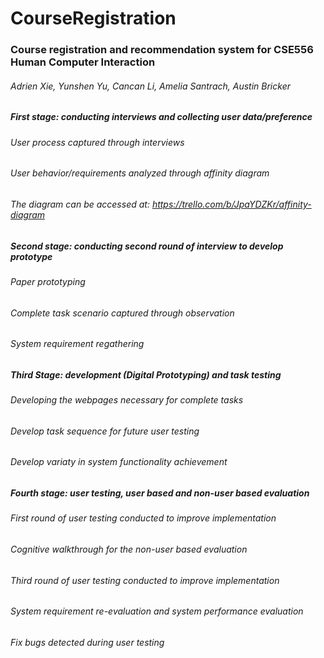 # CourseRegistration
### Course registration and recommendation system for CSE556 Human Computer Interaction
###### Adrien Xie, Yunshen Yu, Cancan Li, Amelia Santrach, Austin Bricker
##### First stage: conducting interviews and collecting user data/preference
###### User process captured through interviews
###### User behavior/requirements analyzed through affinity diagram
###### The diagram can be accessed at: https://trello.com/b/JpaYDZKr/affinity-diagram

##### Second stage: conducting second round of interview to develop prototype
###### Paper prototyping
###### Complete task scenario captured through observation
###### System requirement regathering

##### Third Stage: development (Digital Prototyping) and task testing
###### Developing the webpages necessary for complete tasks
###### Develop task sequence for future user testing
###### Develop variaty in system functionality achievement

##### Fourth stage: user testing, user based and non-user based evaluation
###### First round of user testing conducted to improve implementation
###### Cognitive walkthrough for the non-user based evaluation
###### Third round of user testing conducted to improve implementation
###### System requirement re-evaluation and system performance evaluation
###### Fix bugs detected during user testing